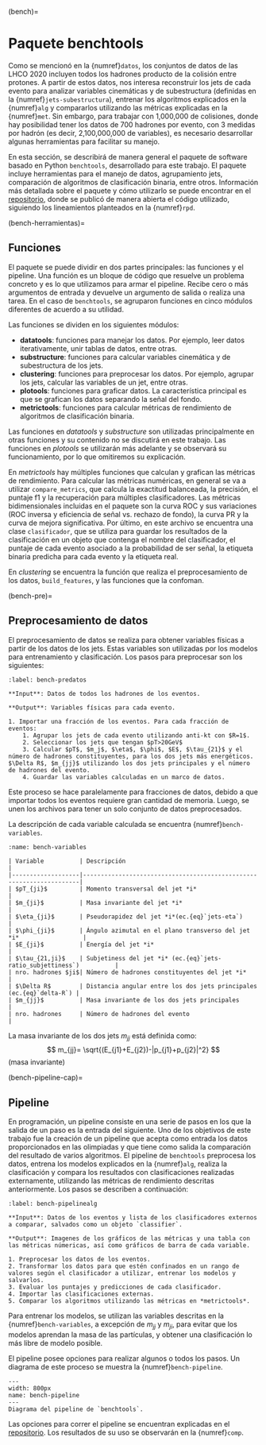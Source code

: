 (bench)=
# Paquete benchtools
Como se mencionó en la {numref}`datos`, los conjuntos de datos de las LHCO 2020 incluyen todos los hadrones producto de la colisión entre protones. A partir de estos datos, nos interesa reconstruir los jets de cada evento para analizar variables cinemáticas y de subestructura (definidas en la {numref}`jets-subestructura`), entrenar los algoritmos explicados en la {numref}`alg` y compararlos utilizando las métricas explicadas en la {numref}`met`. Sin embargo, para trabajar con 1,000,000 de colisiones, donde hay posibilidad tener los datos de 700 hadrones por evento, con 3 medidas por hadrón (es decir, 2,100,000,000 de variables), es necesario desarrollar algunas herramientas para facilitar su manejo. 

En esta sección, se describirá de manera general el paquete de software basado en Python `benchtools`, desarrollado para este trabajo. El paquete incluye herramientas para el manejo de datos, agrupamiento jets, comparación de algoritmos de clasificación binaria, entre otros. Información más detallada sobre el paquete y cómo utilizarlo se puede encontrar en el [repositorio](https://github.com/marianaiv/benchtools), donde se publicó de manera abierta el código utilizado, siguiendo los lineamientos planteados en la {numref}`rpd`.

(bench-herramientas)=
## Funciones
El paquete se puede dividir en dos partes principales: las funciones y el pipeline. Una función es un bloque de código que resuelve un problema concreto y es lo que utilizamos para armar el pipeline. Recibe cero o más argumentos de entrada y devuelve un argumento de salida o realiza una tarea. En el caso de `benchtools`, se agruparon funciones en cinco módulos diferentes de acuerdo a su utilidad.

Las funciones se dividen en los siguientes módulos:
- **datatools**: funciones para manejar los datos. Por ejemplo, leer datos iterativamente, unir tablas de datos, entre otras. 
- **substructure**: funciones para calcular variables cinemática y de subestructura de los jets.
- **clustering**: funciones para preprocesar los datos. Por ejemplo, agrupar los jets, calcular las variables de un jet, entre otras.
- **plotools**: funciones para graficar datos. La característica principal es que se grafican los datos separando la señal del fondo.
- **metrictools**: funciones para calcular métricas de rendimiento de algoritmos de clasificación binaria.

Las funciones en *datatools* y *substructure* son utilizadas principalmente en otras funciones y su contenido no se discutirá en este trabajo. Las funciones en *plotools* se utilizarán más adelante y se observará su funcionamiento, por lo que omitiremos su explicación.

En *metrictools* hay múltiples funciones que calculan y grafican las métricas de rendimiento. Para calcular las métricas numéricas, en general se va a utilizar `compare_metrics`, que calcula la exactitud balanceada, la precisión, el puntaje f1 y la recuperación para múltiples clasificadores. Las métricas bidimensionales incluidas en el paquete son la curva ROC y sus variaciones (ROC inversa y eficiencia de señal vs. rechazo de fondo), la curva PR y la curva de mejora significativa. Por último, en este archivo se encuentra una clase `clasificador`, que se utiliza para guardar los resultados de la clasificación en un objeto que contenga el nombre del clasificador, el puntaje de cada evento asociado a la probabilidad de ser señal, la etiqueta binaria predicha para cada evento y la etiqueta real.

En *clustering* se encuentra la función que realiza el preprocesamiento de los datos, `build_features`, y las funciones que la confoman.

(bench-pre)=
## Preprocesamiento de datos
El preprocesamiento de datos se realiza para obtener variables físicas a partir de los datos de los jets. Estas variables son utilizadas por los modelos para entrenamiento y clasificación. Los pasos para preprocesar son los siguientes:

```{prf:algorithm} Preprocesamiento de *benchtools*
:label: bench-predatos

**Input**: Datos de todos los hadrones de los eventos.

**Output**: Variables físicas para cada evento.

1. Importar una fracción de los eventos. Para cada fracción de eventos:
    1. Agrupar los jets de cada evento utilizando anti-kt con $R=1$.
    2. Seleccionar los jets que tengan $pT>20GeV$
    3. Calcular $pT$, $m_j$, $\eta$, $\phi$, $E$, $\tau_{21}$ y el número de hadrones constituyentes, para los dos jets más energéticos. $\Delta R$, $m_{jj}$ utilizando los dos jets principales y el número de hadrones del evento.
    4. Guardar las variables calculadas en un marco de datos.
```
Este proceso se hace paralelamente para fracciones de datos, debido a que importar todos los eventos requiere gran cantidad de memoria. Luego, se unen los archivos para tener un solo conjunto de datos preprocesados.

La descripción de cada variable calculada se encuentra {numref}`bench-variables`.

```{table} Variables calculadas en el preprocesamiento de los datos. Las variables se calculan para *i*=1,2, que representan el jet principal y secundario, respectivamente.
:name: bench-variables

| Variable          | Descripción                                                         |
|-------------------|---------------------------------------------------------------------|
| $pT_{ji}$         | Momento transversal del jet *i*                                     |
| $m_{ji}$          | Masa invariante del jet *i*                                         |
| $\eta_{ji}$       | Pseudorapidez del jet *i*(ec.{eq}`jets-eta`)                        |
| $\phi_{ji}$       | Ángulo azimutal en el plano transverso del jet *i*                  |
| $E_{ji}$          | Energía del jet *i*                                                 |
| $\tau_{21,ji}$    | Subjetiness del jet *i* (ec.{eq}`jets-ratio_subjettiness`)          |
| nro. hadrones $ji$| Número de hadrones constituyentes del jet *i*                       |
| $\Delta R$        | Distancia angular entre los dos jets principales (ec.{eq}`delta-R`) |
| $m_{jj}$          | Masa invariante de los dos jets principales                         |
| nro. hadrones     | Número de hadrones del evento                                       |
```

La masa invariante de los dos jets $m_{jj}$ está definida como:
$$
    m_{jj}= \sqrt{(E_{j1}+E_{j2})-|p_{j1}+p_{j2}|^2}
$$ (masa invariante)

(bench-pipeline-cap)=
## Pipeline
En programación, un pipeline consiste en una serie de pasos en los que la salida de un paso es la entrada del siguiente. Uno de los objetivos de este trabajo fue la creación de un pipeline que acepta como entrada los datos proporcionados en las olimpiadas y que tiene como salida la comparación del resultado de varios algoritmos. El pipeline de `benchtools` preprocesa los datos, entrena los modelos explicados en la {numref}`alg`, realiza la clasificación y compara los resultados con clasificaciones realizadas externamente, utilizando las métricas de rendimiento descritas anteriormente. Los pasos se describen a continuación:

```{prf:algorithm} Pipeline de *benchtools*
:label: bench-pipelinealg

**Input**: Datos de los eventos y lista de los clasificadores externos a comparar, salvados como un objeto `classifier`.

**Output**: Imagenes de los gráficos de las métricas y una tabla con las métricas númericas, así como gráficos de barra de cada variable.

1. Preprocesar los datos de los eventos.
2. Transformar los datos para que estén confinados en un rango de valores según el clasificador a utilizar, entrenar los modelos y salvarlos.
3. Evaluar los puntajes y predicciones de cada clasificador.
4. Importar las clasificaciones externas.
5. Comparar los algoritmos utilizando las métricas en *metrictools*.
```
Para entrenar los modelos, se utilizan las variables descritas en la {numref}`bench-variables`, a excepción de $m_{jj}$ y $m_{ji}$, para evitar que los modelos aprendan la masa de las partículas, y obtener una clasificación lo más libre de modelo posible.

El pipeline posee opciones para realizar algunos o todos los pasos. Un diagrama de este proceso se muestra la {numref}`bench-pipeline`.

```{figure} ../../figuras/bench-pipeline.png
---
width: 800px
name: bench-pipeline
---
Diagrama del pipeline de `benchtools`.
```
Las opciones para correr el pipeline se encuentran explicadas en el [repositorio](https://github.com/marianaiv/benchtools). Los resultados de su uso se observarán en la {numref}`comp`.